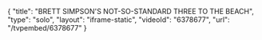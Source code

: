 {
    "title": "BRETT SIMPSON'S NOT-SO-STANDARD THREE TO THE BEACH",
    "type": "solo",
    "layout": "iframe-static",
    "videoId": "6378677",
    "url": "\/tvpembed\/6378677"
}